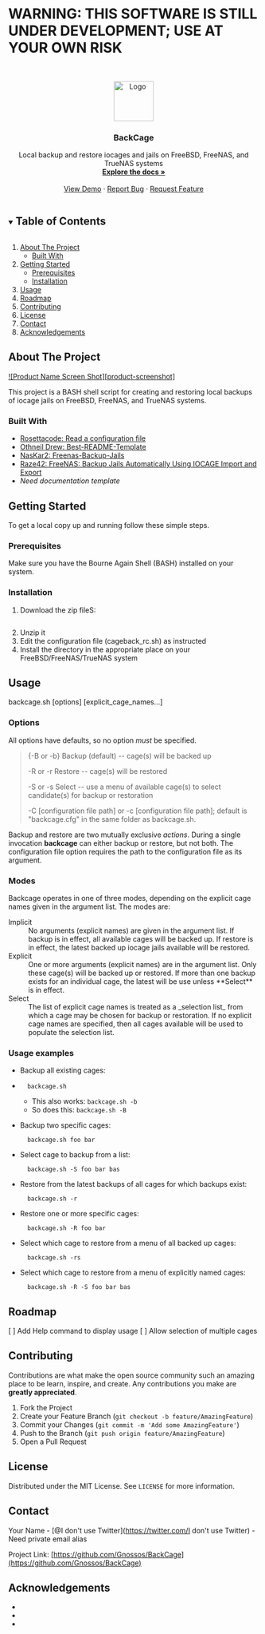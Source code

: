 # WARNING: THIS SOFTWARE IS STILL UNDER DEVELOPMENT; USE AT YOUR OWN RISK #
<!-- PROJECT LOGO -->
<br />
<p align="center">
  <a href="https://github.com/Gnossos/BackCage">
    <img src="images/logo.png" alt="Logo" width="80" height="80">
  </a>

  <h3 align="center">BackCage</h3>

  <p align="center">
    Local backup and restore iocages and jails on FreeBSD, FreeNAS, and TrueNAS systems
    <br />
    <a href="https://github.com/Gnossos/BackCage"><strong>Explore the docs »</strong></a>
    <br />
    <br />
    <a href="https://github.com/Gnossos/BackCage">View Demo</a>
    ·
    <a href="https://github.com/Gnossos/BackCage/issues">Report Bug</a>
    ·
    <a href="https://github.com/Gnossos/BackCage/issues">Request Feature</a>
  </p>
</p>



<!-- TABLE OF CONTENTS -->
<details open="open">
  <summary><h2 style="display: inline-block">Table of Contents</h2></summary>
  <ol>
    <li>
      <a href="#about-the-project">About The Project</a>
      <ul>
        <li><a href="#built-with">Built With</a></li>
      </ul>
    </li>
    <li>
      <a href="#getting-started">Getting Started</a>
      <ul>
        <li><a href="#prerequisites">Prerequisites</a></li>
        <li><a href="#installation">Installation</a></li>
      </ul>
    </li>
    <li><a href="#usage">Usage</a></li>
    <li><a href="#roadmap">Roadmap</a></li>
    <li><a href="#contributing">Contributing</a></li>
    <li><a href="#license">License</a></li>
    <li><a href="#contact">Contact</a></li>
    <li><a href="#acknowledgements">Acknowledgements</a></li>
  </ol>
</details>



<!-- ABOUT THE PROJECT -->
## About The Project

[![Product Name Screen Shot][product-screenshot]](https://example.com)

This project is a BASH shell script for creating and restoring local backups of iocage jails on FreeBSD, FreeNAS, and TrueNAS systems.


### Built With

* [Rosettacode: Read a configuration file](http://www.rosettacode.org/wiki/Read_a_configuration_file#UNIX_Shell)
* [Othneil Drew: Best-README-Template](https://github.com/othneildrew/Best-README-Template)
* [NasKar2: Freenas-Backup-Jails](https://github.com/NasKar2/freenas-backup-jails)
* [Raze42: FreeNAS: Backup Jails Automatically Using IOCAGE Import and Export](https://digimoot.wordpress.com/2020/01/11/freenas-backup-jails-automatically-using-iocage-import-and-export/)
* _Need documentation template_



<!-- GETTING STARTED -->
## Getting Started

To get a local copy up and running follow these simple steps.

### Prerequisites

Make sure you have the Bourne Again Shell (BASH) installed on your system.

### Installation

1. Download the zip fileS:
   ```NEED TO SHOW HOW
   ```
2. Unzip it
3. Edit the configuration file (cageback_rc.sh) as instructed
4. Install the directory in the appropriate place on your FreeBSD/FreeNAS/TrueNAS system
   


<!-- USAGE EXAMPLES -->
## Usage

backcage.sh [options] [explicit\_cage_names...]

### Options
All options have defaults, so no option _must_ be specified.
>{-B or -b} Backup (default) -- cage(s) will be backed up
>
>-R or -r Restore -- cage(s) will be restored
>
>-S or -s Select -- use a menu of available cage(s) to select candidate(s) for backup or restoration
>
>-C [configuration file path] or -c [configuration file path]; default is "backcage.cfg" in the same folder as backcage.sh.

Backup and restore are two mutually exclusive _actions_. During a single invocation **backcage** can either backup or restore, but not both. The configuration file option requires the path to the configuration file as its argument.

### Modes
Backcage operates in one of three modes, depending on the explicit cage names given in the argument list. The modes are: 	

<dl>
<dt>Implicit</dt>
<dd>No arguments (explicit names) are given in the argument list. If backup is in effect, all available cages will be backed up. If restore is in effect, the latest backed up iocage jails available will be restored.</dd>
<dt>Explicit</dt>
<dd>One or more arguments (explicit names) are in the argument list. Only these cage(s) will be backed up or restored. If more than one backup exists for an individual cage, the latest will be use unless **Select** is in effect.</dd>
<dt>Select</dt>
<dd>The list of explicit cage names is treated as a _selection list_ from which a cage may be chosen for backup or restoration. If no explicit cage names are specified, then all cages available will be used to populate the selection list.
</dl>

### Usage examples

* Backup all existing cages:
* 
        backcage.sh
    
  - This also works: ```backcage.sh -b```
  - So does this: ```backcage.sh -B```
        
* Backup two specific cages:

        backcage.sh foo bar
     
* Select cage to backup from a list:

        backcage.sh -S foo bar bas
        
* Restore from the latest backups of all cages for which backups exist:

        backcage.sh -r
        
* Restore one or more specific cages:

        backcage.sh -R foo bar
        
* Select which cage to restore from a menu of all backed up cages:

        backcage.sh -rs
        
* Select which cage to restore from a menu of explicitly named cages:

        backcage.sh -R -S foo bar bas

        
        







<!-- ROADMAP -->
## Roadmap

 [ ] Add Help command to display usage
 [ ] Allow selection of multiple cages


<!-- CONTRIBUTING -->
## Contributing

Contributions are what make the open source community such an amazing place to be learn, inspire, and create. Any contributions you make are **greatly appreciated**.

1. Fork the Project
2. Create your Feature Branch (`git checkout -b feature/AmazingFeature`)
3. Commit your Changes (`git commit -m 'Add some AmazingFeature'`)
4. Push to the Branch (`git push origin feature/AmazingFeature`)
5. Open a Pull Request



<!-- LICENSE -->
## License

Distributed under the MIT License. See `LICENSE` for more information.



<!-- CONTACT -->
## Contact

Your Name - [@I don't use Twitter](https://twitter.com/I don't use Twitter) - Need private email alias

Project Link: [https://github.com/Gnossos/BackCage](https://github.com/Gnossos/BackCage)



<!-- ACKNOWLEDGEMENTS -->
## Acknowledgements

* []()
* []()
* []()





<!-- MARKDOWN LINKS & IMAGES -->
<!-- https://www.markdownguide.org/basic-syntax/#reference-style-links -->
[contributors-shield]: https://img.shields.io/github/contributors/Gnossos/repo.svg?style=for-the-badge
[contributors-url]: https://github.com/Gnossos/repo/graphs/contributors
[forks-shield]: https://img.shields.io/github/forks/Gnossos/repo.svg?style=for-the-badge
[forks-url]: https://github.com/Gnossos/repo/network/members
[stars-shield]: https://img.shields.io/github/stars/Gnossos/repo.svg?style=for-the-badge
[stars-url]: https://github.com/Gnossos/repo/stargazers
[issues-shield]: https://img.shields.io/github/issues/Gnossos/repo.svg?style=for-the-badge
[issues-url]: https://github.com/Gnossos/repo/issues
[license-shield]: https://img.shields.io/github/license/Gnossos/repo.svg?style=for-the-badge
[license-url]: https://github.com/Gnossos/repo/blob/master/LICENSE.txt
[linkedin-shield]: https://img.shields.io/badge/-LinkedIn-black.svg?style=for-the-badge&logo=linkedin&colorB=555
[linkedin-url]: https://linkedin.com/in/Gnossos
